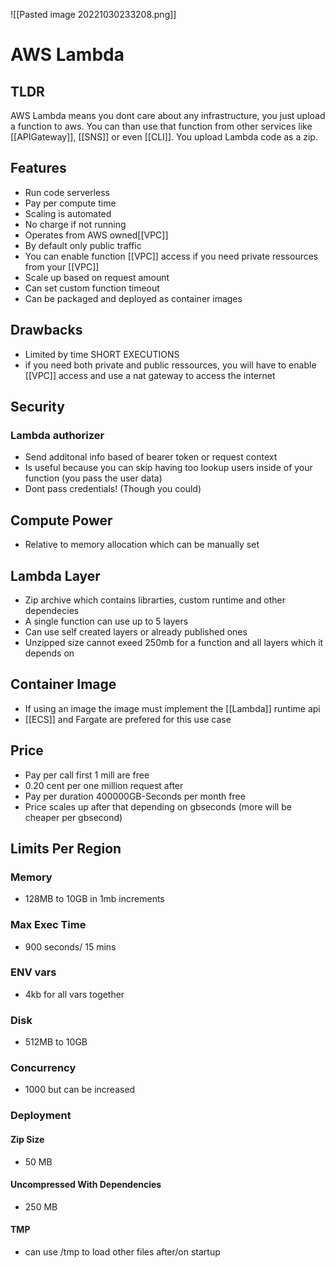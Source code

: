 ![[Pasted image 20221030233208.png]]
# AWS Lambda

## TLDR
AWS Lambda means you dont care about any infrastructure, you just upload a function to aws. You can than use that function from other services like  [[APIGateway]], [[SNS]] or even [[CLI]]. You upload Lambda code as a zip.

## Features
- Run code serverless
- Pay per compute time
- Scaling is automated
- No charge if not running
- Operates from AWS owned[[VPC]]
- By default only public traffic
- You can enable function [[VPC]] access if you need private ressources from your [[VPC]]
- Scale up based on request amount
- Can set custom function timeout
- Can be packaged and deployed as container images

## Drawbacks
- Limited by time SHORT EXECUTIONS
- if you need both private and public ressources, you will have to enable [[VPC]] access and use a nat gateway to access the internet

## Security

### Lambda authorizer
- Send additonal info based of bearer token or request context
- Is useful because you can skip having too lookup users inside of your function  (you pass the user data)
- Dont pass credentials! (Though you could)

## Compute Power
- Relative to memory allocation which can be manually set

## Lambda Layer
- Zip archive which contains librarties, custom runtime and other dependecies
- A single function can use up to 5 layers
- Can use self created layers or already published ones
- Unzipped size cannot exeed 250mb for a function and all layers which it depends on

## Container Image
- If using an image the image must implement the  [[Lambda]] runtime api
- [[ECS]] and Fargate are prefered for this use case

## Price
- Pay per call first 1 mill are free
- 0.20 cent per one million request after
- Pay per duration 400000GB-Seconds per month free
- Price scales up after that depending on gbseconds (more will be cheaper per gbsecond)

## Limits Per Region

### Memory 
- 128MB to 10GB in 1mb increments

### Max Exec Time
- 900 seconds/ 15 mins

### ENV vars
- 4kb for all vars together

### Disk
- 512MB to 10GB

### Concurrency
- 1000 but can be increased

### Deployment

#### Zip Size
- 50 MB

#### Uncompressed With Dependencies
- 250 MB

#### TMP
- can use /tmp to load other files after/on startup

